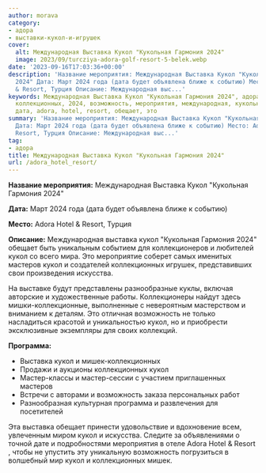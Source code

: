 ```yaml
---
author: morava
category:
- адора
- выставки-кукол-и-игрушек
cover:
  alt: Международная Выставка Кукол "Кукольная Гармония 2024"
  image: 2023/09/turcziya-adora-golf-resort-5-belek.webp
date: '2023-09-16T17:03:36+00:00'
description: 'Название мероприятия: Международная Выставка Кукол "Кукольная Гармония
  2024" Дата: Март 2024 года (дата будет объявлена ближе к событию) Место: Adora Hotel
  & Resort, Турция Описание: Международная выс...'
keywords: Международная Выставка Кукол "Кукольная Гармония 2024", адора, кукол, выставка,
  коллекционных, 2024, возможность, мероприятия, международная, кукольная, гармония,
  дата, adora, hotel, resort, обещает, это
summary: 'Название мероприятия: Международная Выставка Кукол "Кукольная Гармония 2024"
  Дата: Март 2024 года (дата будет объявлена ближе к событию) Место: Adora Hotel &
  Resort, Турция Описание: Международная выс...'
tag:
- адора
title: Международная Выставка Кукол "Кукольная Гармония 2024"
url: /adora_hotel_resort/
---
```


**Название мероприятия:** Международная Выставка Кукол "Кукольная Гармония 2024"

**Дата:** Март 2024 года (дата будет объявлена ближе к событию)

**Место:** Adora Hotel & Resort, Турция

**Описание:** Международная выставка кукол "Кукольная Гармония 2024" обещает быть уникальным событием для коллекционеров и любителей кукол со всего мира. Это мероприятие соберет самых именитых мастеров кукол и создателей коллекционных игрушек, представивших свои произведения искусства.

На выставке будут представлены разнообразные куклы, включая авторские и художественные работы. Коллекционеры найдут здесь мишки-коллекционные, выполненные с невероятным мастерством и вниманием к деталям. Это отличная возможность не только насладиться красотой и уникальностью кукол, но и приобрести эксклюзивные экземпляры для своих коллекций.

**Программа:**

- Выставка кукол и мишек-коллекционных
- Продажи и аукционы коллекционных кукол
- Мастер-классы и мастер-сессии с участием приглашенных мастеров
- Встречи с авторами и возможность заказа персональных работ
- Разнообразная культурная программа и развлечения для посетителей

Эта выставка обещает принести удовольствие и вдохновение всем, увлеченным миром кукол и искусства. Следите за объявлениями о точной дате и подробностями мероприятия в отеле Adora Hotel & Resort , чтобы не упустить эту уникальную возможность погрузиться в волшебный мир кукол и коллекционных мишек.